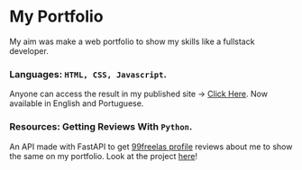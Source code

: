 # My Portfolio

<p>
    My aim was make a web portfolio to show my skills like a fullstack developer.
</p>

<h3>Languages: <code>HTML, CSS, Javascript</code>.</h3>

<p>
    Anyone can access the result in my published site -> <a href="https://matheusdealencar.com" target="__blank">Click Here</a>.
    Now available in English and Portuguese.
</p>

<h3>Resources: Getting Reviews With <code>Python</code>.</h3>

<p>An API made with FastAPI to get <a href="https://www.99freelas.com.br/user/tio-mathias">99freelas profile</a> reviews about me to show the same on my portfolio. Look at the project <a href="https://github.com/titiomathias/99reviews">here</a>!</p>
